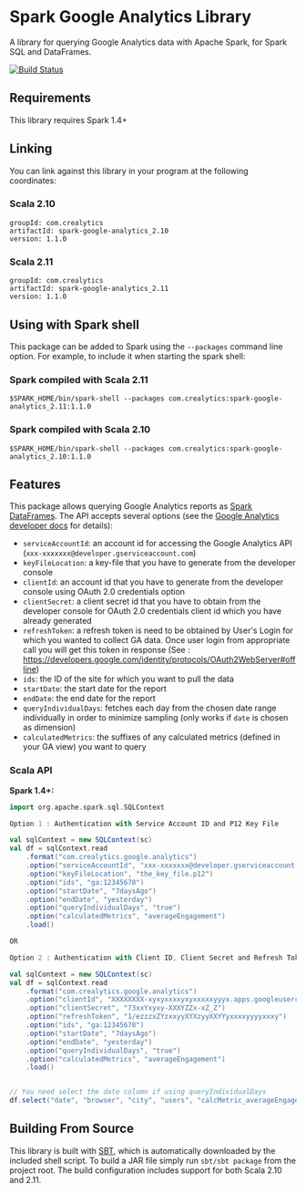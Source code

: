 # Spark Google Analytics Library

A library for querying Google Analytics data with Apache Spark, for Spark SQL and DataFrames.

[![Build Status](https://travis-ci.org/crealytics/spark-google-analytics.svg?branch=master)](https://travis-ci.org/crealytics/spark-google-analytics)

## Requirements

This library requires Spark 1.4+

## Linking
You can link against this library in your program at the following coordinates:

### Scala 2.10
```
groupId: com.crealytics
artifactId: spark-google-analytics_2.10
version: 1.1.0
```
### Scala 2.11
```
groupId: com.crealytics
artifactId: spark-google-analytics_2.11
version: 1.1.0
```

## Using with Spark shell
This package can be added to  Spark using the `--packages` command line option.  For example, to include it when starting the spark shell:

### Spark compiled with Scala 2.11
```
$SPARK_HOME/bin/spark-shell --packages com.crealytics:spark-google-analytics_2.11:1.1.0
```

### Spark compiled with Scala 2.10
```
$SPARK_HOME/bin/spark-shell --packages com.crealytics:spark-google-analytics_2.10:1.1.0
```

## Features
This package allows querying Google Analytics reports as [Spark DataFrames](https://spark.apache.org/docs/latest/sql-programming-guide.html).
The API accepts several options (see the [Google Analytics developer docs](https://developers.google.com/analytics/devguides/reporting/core/v3/reference#q_details) for details):
* `serviceAccountId`: an account id for accessing the Google Analytics API (`xxx-xxxxxxx@developer.gserviceaccount.com`)
* `keyFileLocation`: a key-file that you have to generate from the developer console
* `clientId`: an account id that you have to generate from the developer console using OAuth 2.0 credentials option
* `clientSecret`: a client secret id that you have to obtain from the developer console for OAuth 2.0 credentials client id which you have already generated
* `refreshToken`: a refresh token is need to be obtained by User's Login for which you wanted to collect GA data. Once user login from appropriate call you will get this token in response (See : https://developers.google.com/identity/protocols/OAuth2WebServer#offline) 
* `ids`: the ID of the site for which you want to pull the data
* `startDate`: the start date for the report
* `endDate`: the end date for the report
* `queryIndividualDays`: fetches each day from the chosen date range individually in order to minimize sampling (only works if `date` is chosen as dimension)
* `calculatedMetrics`: the suffixes of any calculated metrics (defined in your GA view) you want to query

### Scala API
__Spark 1.4+:__

```scala
import org.apache.spark.sql.SQLContext

Option 1 : Authentication with Service Account ID and P12 Key File

val sqlContext = new SQLContext(sc)
val df = sqlContext.read
    .format("com.crealytics.google.analytics")
    .option("serviceAccountId", "xxx-xxxxxxx@developer.gserviceaccount.com")
    .option("keyFileLocation", "the_key_file.p12")
    .option("ids", "ga:12345678")
    .option("startDate", "7daysAgo")
    .option("endDate", "yesterday")
    .option("queryIndividualDays", "true")
    .option("calculatedMetrics", "averageEngagement")
    .load()

OR 

Option 2 : Authentication with Client ID, Client Secret and Refresh Token'

val sqlContext = new SQLContext(sc)
val df = sqlContext.read
    .format("com.crealytics.google.analytics")
    .option("clientId", "XXXXXXXX-xyxyxxxxyxyxxxxxyyyx.apps.googleusercontent.com")
	.option("clientSecret", "73xxYxyxy-XXXYZZx-xZ_Z")
	.option("refreshToken", "1/ezzzxZYzxxyyXYXzyyXXYYyxxxxyyyyxxxy")
	.option("ids", "ga:12345678")
    .option("startDate", "7daysAgo")
    .option("endDate", "yesterday")
    .option("queryIndividualDays", "true")
    .option("calculatedMetrics", "averageEngagement")
    .load()


// You need select the date column if using queryIndividualDays
df.select("date", "browser", "city", "users", "calcMetric_averageEngagement").show()
```

## Building From Source
This library is built with [SBT](http://www.scala-sbt.org/0.13/docs/Command-Line-Reference.html), which is automatically downloaded by the included shell script. To build a JAR file simply run `sbt/sbt package` from the project root. The build configuration includes support for both Scala 2.10 and 2.11.
